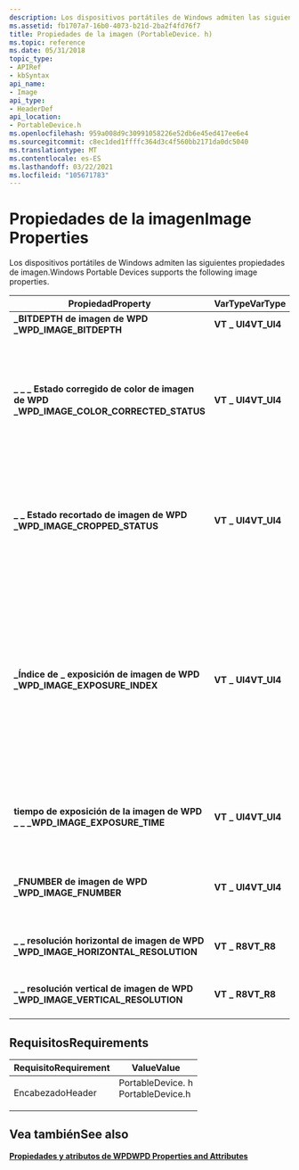 ```yaml
---
description: Los dispositivos portátiles de Windows admiten las siguientes propiedades de imagen.
ms.assetid: fb1707a7-16b0-4073-b21d-2ba2f4fd76f7
title: Propiedades de la imagen (PortableDevice. h)
ms.topic: reference
ms.date: 05/31/2018
topic_type:
- APIRef
- kbSyntax
api_name:
- Image
api_type:
- HeaderDef
api_location:
- PortableDevice.h
ms.openlocfilehash: 959a008d9c30991058226e52db6e45ed417ee6e4
ms.sourcegitcommit: c8ec1ded1ffffc364d3c4f560bb2171da0dc5040
ms.translationtype: MT
ms.contentlocale: es-ES
ms.lasthandoff: 03/22/2021
ms.locfileid: "105671783"
---
```

# <a name="image-properties"></a><span data-ttu-id="8bab9-103">Propiedades de la imagen</span><span class="sxs-lookup"><span data-stu-id="8bab9-103">Image Properties</span></span>

<span data-ttu-id="8bab9-104">Los dispositivos portátiles de Windows admiten las siguientes propiedades de imagen.</span><span class="sxs-lookup"><span data-stu-id="8bab9-104">Windows Portable Devices supports the following image properties.</span></span>



| <span data-ttu-id="8bab9-105">Propiedad</span><span class="sxs-lookup"><span data-stu-id="8bab9-105">Property</span></span>                                                                                                                                       | <span data-ttu-id="8bab9-106">VarType</span><span class="sxs-lookup"><span data-stu-id="8bab9-106">VarType</span></span>     | <span data-ttu-id="8bab9-107">Descripción</span><span class="sxs-lookup"><span data-stu-id="8bab9-107">Description</span></span>                                                                                                                                                                                                                                                                                                                                     |
|------------------------------------------------------------------------------------------------------------------------------------------------|-------------|-------------------------------------------------------------------------------------------------------------------------------------------------------------------------------------------------------------------------------------------------------------------------------------------------------------------------------------------------|
| <span data-ttu-id="8bab9-108">**\_BITDEPTH de imagen de WPD \_**</span><span class="sxs-lookup"><span data-stu-id="8bab9-108">**WPD\_IMAGE\_BITDEPTH**</span></span>                                                                                                                       | <span data-ttu-id="8bab9-109">**VT \_ UI4**</span><span class="sxs-lookup"><span data-stu-id="8bab9-109">**VT\_UI4**</span></span> | <span data-ttu-id="8bab9-110">Profundidad de bits de la imagen.</span><span class="sxs-lookup"><span data-stu-id="8bab9-110">The bit depth of the image.</span></span>                                                                                                                                                                                                                                                                                                                     |
| <span data-ttu-id="8bab9-111"><span id="wpd_image_color_corrected_status"></span><span id="WPD_IMAGE_COLOR_CORRECTED_STATUS"></span>**\_ \_ \_ Estado corregido de color de imagen de WPD \_**</span><span class="sxs-lookup"><span data-stu-id="8bab9-111"><span id="wpd_image_color_corrected_status"></span><span id="WPD_IMAGE_COLOR_CORRECTED_STATUS"></span>**WPD\_IMAGE\_COLOR\_CORRECTED\_STATUS**</span></span> | <span data-ttu-id="8bab9-112">**VT \_ UI4**</span><span class="sxs-lookup"><span data-stu-id="8bab9-112">**VT\_UI4**</span></span> | <span data-ttu-id="8bab9-113">Una enumeración de [**\_ \_ \_ \_ valores de estado corregidos en color de WPD**](wpd-color-corrected-status-values.md) que especifica si el archivo se ha corregido por color. Esto impide que varios dispositivos corrijan automáticamente la imagen durante el procesamiento posterior.</span><span class="sxs-lookup"><span data-stu-id="8bab9-113">A [**WPD\_COLOR\_CORRECTED\_STATUS\_VALUES**](wpd-color-corrected-status-values.md) enumeration that specifies whether the file has been color-corrected.This prevents multiple devices from automatically color-correcting the image during post-processing.</span></span><br/>                                                                       |
| <span data-ttu-id="8bab9-114">**\_ \_ Estado recortado de imagen de WPD \_**</span><span class="sxs-lookup"><span data-stu-id="8bab9-114">**WPD\_IMAGE\_CROPPED\_STATUS**</span></span>                                                                                                                | <span data-ttu-id="8bab9-115">**VT \_ UI4**</span><span class="sxs-lookup"><span data-stu-id="8bab9-115">**VT\_UI4**</span></span> | <span data-ttu-id="8bab9-116">Una enumeración de [**\_ \_ \_ valores recortados de WPD**](wpd-cropped-status-values.md) que especifica si el archivo se ha recortado. Esto impide que varios dispositivos recorten automáticamente la imagen durante el procesamiento posterior.</span><span class="sxs-lookup"><span data-stu-id="8bab9-116">A [**WPD\_CROPPED\_STATUS\_VALUES**](wpd-cropped-status-values.md) enumeration that specifies whether the file has been cropped.This prevents multiple devices from automatically cropping the image during post-processing.</span></span><br/>                                                                                                        |
| <span data-ttu-id="8bab9-117">**\_Índice de \_ exposición de imagen de WPD \_**</span><span class="sxs-lookup"><span data-stu-id="8bab9-117">**WPD\_IMAGE\_EXPOSURE\_INDEX**</span></span>                                                                                                                | <span data-ttu-id="8bab9-118">**VT \_ UI4**</span><span class="sxs-lookup"><span data-stu-id="8bab9-118">**VT\_UI4**</span></span> | <span data-ttu-id="8bab9-119">Valor que identifica la configuración de velocidad de la película cuando se capturó esta imagen. La configuración corresponde a las designaciones ISO de ASA/DIN.</span><span class="sxs-lookup"><span data-stu-id="8bab9-119">A value that identifies the film speed settings when this image was captured.The settings correspond to the ISO designations of ASA/DIN.</span></span><br/> <span data-ttu-id="8bab9-120">Normalmente, un dispositivo admite valores enumerados discretos, pero es posible el control continuo sobre un intervalo.</span><span class="sxs-lookup"><span data-stu-id="8bab9-120">Typically, a device supports discrete enumerated values, but continuous control over a range is possible.</span></span><br/> <span data-ttu-id="8bab9-121">Un valor de 0xFFFFFFFF corresponde a la configuración automática de ISO.</span><span class="sxs-lookup"><span data-stu-id="8bab9-121">A value of 0xFFFFFFFF corresponds to automatic ISO setting.</span></span><br/> |
| <span data-ttu-id="8bab9-122">**tiempo de exposición de la imagen de WPD \_ \_ \_**</span><span class="sxs-lookup"><span data-stu-id="8bab9-122">**WPD\_IMAGE\_EXPOSURE\_TIME**</span></span>                                                                                                                 | <span data-ttu-id="8bab9-123">**VT \_ UI4**</span><span class="sxs-lookup"><span data-stu-id="8bab9-123">**VT\_UI4**</span></span> | <span data-ttu-id="8bab9-124">Identifica la velocidad del obturador del dispositivo cuando se capturó esta imagen. Las unidades están en segundos escaladas por 10000.</span><span class="sxs-lookup"><span data-stu-id="8bab9-124">Identifies the shutter speed of the device when this image was captured.Units are in seconds scaled by 10000.</span></span><br/>                                                                                                                                                                                                                        |
| <span data-ttu-id="8bab9-125">**\_FNUMBER de imagen de WPD \_**</span><span class="sxs-lookup"><span data-stu-id="8bab9-125">**WPD\_IMAGE\_FNUMBER**</span></span>                                                                                                                        | <span data-ttu-id="8bab9-126">**VT \_ UI4**</span><span class="sxs-lookup"><span data-stu-id="8bab9-126">**VT\_UI4**</span></span> | <span data-ttu-id="8bab9-127">Identifica el valor de abertura de la lente cuando se capturó esta imagen. Las unidades son iguales al número f escalado por 100.</span><span class="sxs-lookup"><span data-stu-id="8bab9-127">Identifies the aperture setting of the lens when this image was captured.Units are equal to the f-number scaled by 100.</span></span><br/>                                                                                                                                                                                                              |
| <span data-ttu-id="8bab9-128">**\_ \_ resolución horizontal de imagen de WPD \_**</span><span class="sxs-lookup"><span data-stu-id="8bab9-128">**WPD\_IMAGE\_HORIZONTAL\_RESOLUTION**</span></span>                                                                                                         | <span data-ttu-id="8bab9-129">**VT \_ R8**</span><span class="sxs-lookup"><span data-stu-id="8bab9-129">**VT\_R8**</span></span>  | <span data-ttu-id="8bab9-130">Indica la resolución horizontal de una imagen, en puntos por pulgada (PPP).</span><span class="sxs-lookup"><span data-stu-id="8bab9-130">Indicates the horizontal resolution of an image, in dots per inch (DPI) .</span></span>                                                                                                                                                                                                                                                                       |
| <span data-ttu-id="8bab9-131">**\_ \_ resolución vertical de imagen de WPD \_**</span><span class="sxs-lookup"><span data-stu-id="8bab9-131">**WPD\_IMAGE\_VERTICAL\_RESOLUTION**</span></span>                                                                                                           | <span data-ttu-id="8bab9-132">**VT \_ R8**</span><span class="sxs-lookup"><span data-stu-id="8bab9-132">**VT\_R8**</span></span>  | <span data-ttu-id="8bab9-133">Indica la resolución vertical de una imagen, en puntos por pulgada (PPP).</span><span class="sxs-lookup"><span data-stu-id="8bab9-133">Indicates the vertical resolution of an image, in dots per inch (DPI) .</span></span>                                                                                                                                                                                                                                                                         |



 

## <a name="requirements"></a><span data-ttu-id="8bab9-134">Requisitos</span><span class="sxs-lookup"><span data-stu-id="8bab9-134">Requirements</span></span>



| <span data-ttu-id="8bab9-135">Requisito</span><span class="sxs-lookup"><span data-stu-id="8bab9-135">Requirement</span></span> | <span data-ttu-id="8bab9-136">Value</span><span class="sxs-lookup"><span data-stu-id="8bab9-136">Value</span></span> |
|-------------------|---------------------------------------------------------------------------------------------|
| <span data-ttu-id="8bab9-137">Encabezado</span><span class="sxs-lookup"><span data-stu-id="8bab9-137">Header</span></span><br/> | <dl> <span data-ttu-id="8bab9-138"><dt>PortableDevice. h</dt></span><span class="sxs-lookup"><span data-stu-id="8bab9-138"><dt>PortableDevice.h</dt></span></span> </dl> |



## <a name="see-also"></a><span data-ttu-id="8bab9-139">Vea también</span><span class="sxs-lookup"><span data-stu-id="8bab9-139">See also</span></span>

<dl> <dt>

[<span data-ttu-id="8bab9-140">**Propiedades y atributos de WPD**</span><span class="sxs-lookup"><span data-stu-id="8bab9-140">**WPD Properties and Attributes**</span></span>](properties-and-attributes.md)
</dt> </dl>

 

 




